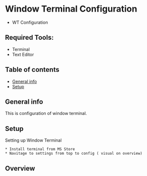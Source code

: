 # Window Terminal Configuration
* WT Configuration      

## Required Tools:  
* Terminal  
* Text Editor

## Table of contents
* [General info](#general-info)
* [Setup](#setup)

## General info
This is configuration of window terminal.

## Setup 
Setting up Window Terminal
```
* Install terminal from MS Store 
* Navitage to settings from top to config ( visual on overview) 

```

## Overview
